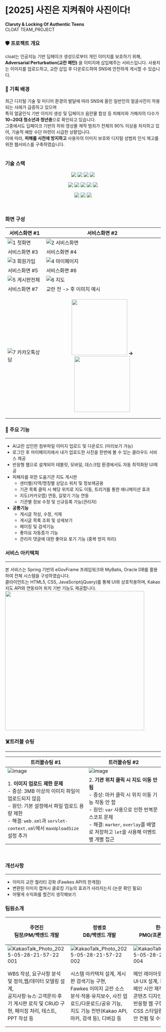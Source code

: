 # [2025] 사진은 지켜줘야 사진이다!<br/>

**Claruty & Locking Of Authentic Teens**<br/>
CLOAT TEAM_PROJECT

### 🛡️ 프로젝트 개요
cloat는 인공지능 기반 딥페이크 생성으로부터 개인 이미지를 보호하기 위해, **Adversarial Perturbation(교란 패턴)** 을 이미지에 삽입해주는 서비스입니다.
사용자는 이미지를 업로드하고, 교란 삽입 후 다운로드하여 SNS에 안전하게 게시할 수 있습니다.

### 🧠 기획 배경
최근 디지털 기술 및 미디어 환경의 발달에 따라 SNS에 올린 일반인의 얼굴사진이 악용되는 사례가 급증하고 있으며<br/>
특히 얼굴인식 기반 이미지 생성 및 딥페이크 음란물 합성 등 피해자와 가해자의 다수가 **10~20대 청소년과 청년층**으로 확인되고 있습니다.<br/>
그중에서도 딥페이크 기반의 허위 영상물 제작 범죄가 전체의 90% 이상을 차지하고 있어, 기술적 예방 수단 마련이 시급한 상황입니다.<br/>
이에 따라, **피해를 사전에 방지하고** 사용자의 이미지 보호와 디지털 성범죄 인식 제고를 위한 웹서비스를 구축하였습니다.<br/>
<br/>

### 기술 스택
<p align="center">
  <img src="https://img.shields.io/badge/HTML5-E34F26?style=flat-square&logo=html5&logoColor=white"/>
  <img src="https://img.shields.io/badge/CSS3-1572B6?style=flat-square&logo=css3&logoColor=white"/>
  <img src="https://img.shields.io/badge/JavaScript-F7DF1E?style=flat-square&logo=javascript&logoColor=black"/>
  <img src="https://img.shields.io/badge/jQuery-0769AD?style=flat-square&logo=jquery&logoColor=white"/>
</p>
<p align="center">
  <img src="https://img.shields.io/badge/Java-007396?style=flat-square&logo=java&logoColor=white"/>
  <img src="https://img.shields.io/badge/Spring-6DB33F?style=flat-square&logo=spring&logoColor=white"/>
  <img src="https://img.shields.io/badge/eGovFrame-003478?style=flat-square&logoColor=white"/>
  <img src="https://img.shields.io/badge/Eclipse-2C2255?style=flat-square&logo=eclipseide&logoColor=white"/>
  <img src="https://img.shields.io/badge/Oracle-F80000?style=flat-square&logo=oracle&logoColor=white"/>
</p>
<p align="center">
  <img src="https://img.shields.io/badge/KakaoAPI-FFCD00?style=flat-square&logo=kakaotalk&logoColor=black"/>
  <img src="https://img.shields.io/badge/Figma-F24E1E?style=flat-square&logo=figma&logoColor=white"/>
  <img src="https://img.shields.io/badge/GitHub-181717?style=flat-square&logo=github&logoColor=white"/>
</p>
<br/>

### 화면 구성
| 서비스화면 #1 | 서비스화면 #2 |
| --- | --- |
| ![1  첫화면](https://github.com/user-attachments/assets/589838a7-b7ea-407e-b51d-e6d568041a50) | ![2  서비스화면](https://github.com/user-attachments/assets/acfc865c-d063-405a-8d9f-8cc91497d827) |
| 서비스화면 #3 | 서비스화면 #4 |
| ![3  회원가입](https://github.com/user-attachments/assets/9de5c82f-9ab8-4158-aac5-44ce8a55d935) | ![4  마이페이지](https://github.com/user-attachments/assets/633ca638-cc83-4989-9f61-be97ce30d4f3) |
| 서비스화면 #5 | 서비스화면 #6 |
| ![5  게시판전체](https://github.com/user-attachments/assets/a75620ad-f04d-456c-980a-2cbccdc22eba) | ![6  지도](https://github.com/user-attachments/assets/9c559871-d348-44f7-8dca-728d6db7bb55) |
| 서비스화면 #7 | 교란 전 -> 후 이미지 예시 |
| ![7  카카오톡상담](https://github.com/user-attachments/assets/39403200-25d6-4353-b696-d834e5c47959) | <p align="center"> <img src="https://github.com/user-attachments/assets/90537284-3854-4856-97b2-af331272eeab" width="180"/> **->** <img src="https://github.com/user-attachments/assets/f6f8eab4-397d-4382-9acb-db8986124a5c" width="180"/> </p>|

### 🚀 주요 기능
---
- AI교란 삽인한 첨부파일 이미지 업로드 및 다운로드 (미리보기 가능)
- 로그인 후 마이페이지에서 내가 업로드한 사진을 한번에 볼 수 있는 클라우드 서비스 제공
- 반응형 웹으로 설계되어 테블릿, 모바일, 데스크탑 환경에서도 자동 최적화된 UI제공
- 피해자를 위한 도움기관 지도 게시판
  - 센터별/지역/명칭별 상담소 위치 및 정보제공용
  - 기관 목록 클릭 시 해당 위치로 지도 이동, 트리거를 통한 애니메이션 효과
  - 지도(카카오맵) 연동, 길찾기 기능 연동
  - 기관별 정보 수정 및 신규등록 가능(관리자)
- **공통기능**
  - 게시글 작성, 수정, 석제
  - 게시글 목록 조회 및 상세보기
  - 페이징 및 검색기능
  - 좋아요 자동증가 기능
  - 관리자 댓글에 대한 좋아요 포기 기능 (중복 방지 처리)


### 서비스 아키텍쳐
---
본 서비스는 Spring 기반의 eGovFrame 프레임워크와 MyBatis, Oracle DB를 활용하여 전체 시스템을 구성하였습니다.<br>
클라이언트는 HTML5, CSS, JavaScript(jQuery)를 통해 UI와 상호작용하며, Kakao 지도 API와 연동되어 위치 기반 기능도 제공합니다. <br>
<img src="https://github.com/user-attachments/assets/377d3f38-b0fe-437b-b4fa-e35e6b03aade" width="450" />


### ☠️트러블 슈팅
---
| 트러블슈팅 #1 | 트러블슈팅 #2|
| --- | --- |
| ![image](https://github.com/user-attachments/assets/436b09bd-5b54-4b10-8680-31b95f956818) |  ![image](https://github.com/user-attachments/assets/064e8000-230c-48c4-a831-e4e3efee2d1a) |
| 1. **이미지 업로드 제한 문제** <br> - 증상: 3MB 이상의 이미지 파일이 업로드되지 않음 <br> - 원인: 기본 설정에서 파일 업로드 용량 제한 <br> - 해결: `web.xml`과 `servlet-context.xml`에서 `maxUploadSize` 설정 추가 | 2. **기관 위치 클릭 시 지도 이동 안 됨** <br> - 증상: 마커 클릭 시 위치 이동 기능 작동 안 함 <br> - 원인: `var` 사용으로 인한 반복문 스코프 문제 <br> - 해결: `marker`, `overlay`를 배열로 저장하고 `let`을 사용해 이벤트별 개별 접근 |
<br>


### 개선사항
---
- 이미지 교란 퀄리티 강화 (Fawkes API의 한계점)
- 변환된 이미지 캡쳐시 클로킹 기능의 효과가 사라지는지 (논문 확인 필요)
- 어떻게 수익화를 할건지 생각해보기

### 팀원소개
| <p align="center">주연진 <br/>팀장/PM/백엔드 개발</P> | <p align="center">정병호<br/>DB/백엔드 개발 </p> |  <p align="center">한수연<br/> PMO/프론트엔드 개발 </p> | <p align="center">나규민 <br/> DB/프론트엔드 개발 </p> |
| --- | ---| --- | ---|
|  ![KakaoTalk_Photo_2025-05-28-21-57-22 001](https://github.com/user-attachments/assets/dd5eeb7d-be53-4f79-b2ac-f2c0c766a867) | ![KakaoTalk_Photo_2025-05-28-21-57-22 002](https://github.com/user-attachments/assets/0b2f523d-1e13-48f6-aab4-995f1af2b7bb)  | ![KakaoTalk_Photo_2025-05-28-21-57-22 004](https://github.com/user-attachments/assets/48892f69-7ecd-455f-b186-2fad331041d4) | ![KakaoTalk_Photo_2025-05-28-21-57-22 003](https://github.com/user-attachments/assets/22209042-0e96-4c5f-b3e6-07718d3060a7) |
| WBS 작성, 요구사항 분석 및 정의,웹/데이터 모델링 설계, <br> 공지사항·뉴스·고객문의·후기 게시판 로직 및 CRUD 구현, 페이징 처리, 테스트, PPT 작성 등 | 시스템 아키텍처 설계, 게시판 검색기능 구현, <br> Fawkes 이미지 교란 소스 분석·적용·유지보수, 사진 업로드/다운로드/공유 기능,<br> 지도 기능 전반(Kakao API, 마커, 검색 등), 디버깅 등 |메인 레이아웃 및 전체 UI·UX 설계, 화면설계서 및 메인 시안 제작, <br> 콘텐츠 디자인 및 퍼블리싱, 반응형 웹 구현, <br> CSS 스타일링 전반 담당, 시안 컨펌 및 수정 | 메뉴 구조 설계, 로그인/회원가입/중복 체크, 개인정보 수정 기능, <br> 요구사항 정의서 작성, UI 흐름 구성 협업, 회원 기능 연동, <br> 사용자 중심 기능 점검 및 테스트 | 

